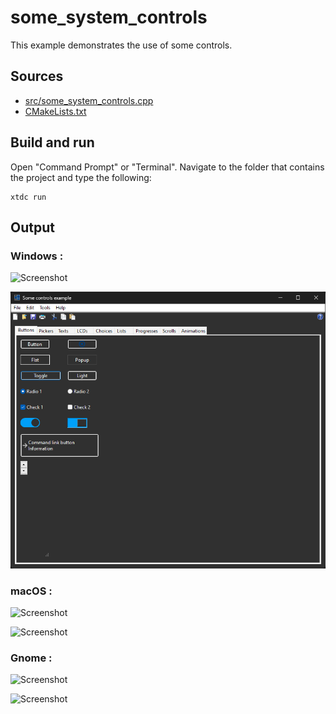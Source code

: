 # some_system_controls

This example demonstrates the use of some controls.

## Sources

* [src/some_system_controls.cpp](src/some_system_controls.cpp)
* [CMakeLists.txt](CMakeLists.txt)

## Build and run

Open "Command Prompt" or "Terminal". Navigate to the folder that contains the project and type the following:

```shell
xtdc run
```

## Output

### Windows :

![Screenshot](../../../../docs/pictures/examples/some_system_controls_w.png)

![Screenshot](../../../../docs/pictures/examples/some_system_controls_wd.png)

### macOS :

![Screenshot](../../../../docs/pictures/examples/some_system_controls_m.png)

![Screenshot](../../../../docs/pictures/examples/some_system_controls_md.png)

### Gnome :

![Screenshot](../../../../docs/pictures/examples/some_system_controls_g.png)

![Screenshot](../../../../docs/pictures/examples/some_system_controls_gd.png)
